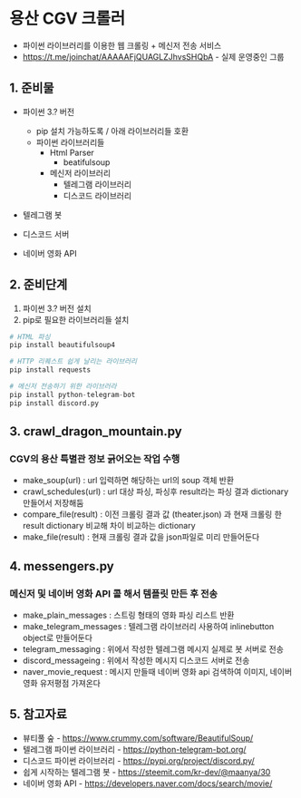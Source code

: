 # 용산 CGV 크롤러

* 파이썬 라이브러리를 이용한 웹 크롤링 + 메신저 전송 서비스
* https://t.me/joinchat/AAAAAFjQUAGLZJhvsSHQbA - 실제 운영중인 그룹 

## 1. 준비물
- 파이썬 3.? 버전
  - pip 설치 가능하도록 / 아래 라이브러리들 호환
  - 파이썬 라이브러리들
    - Html Parser
      - beatifulsoup
    - 메신저 라이브러리
      - 텔레그램 라이브러리
      - 디스코드 라이브러리
    
- 텔레그램 봇
- 디스코드 서버
- 네이버 영화 API
    
## 2. 준비단계
  1. 파이썬 3.? 버전 설치
  2. pip로 필요한 라이브러리들 설치
```python
# HTML 파싱
pip install beautifulsoup4

# HTTP 리퀘스트 쉽게 날리는 라이브러리
pip install requests

# 메신저 전송하기 위한 라이브러라
pip install python-telegram-bot
pip install discord.py
``` 
## 3. crawl_dragon_mountain.py
### CGV의 용산 특별관 정보 긁어오는 작업 수행
* make_soup(url) : url 입력하면 해당하는 url의 soup 객체 반환
* crawl_schedules(url) : url 대상 파싱, 파싱후 result라는 파싱 결과 dictionary 만들어서 저장해둠
* compare_file(result) : 이전 크롤링 결과 값 (theater.json) 과 현재 크롤링 한 result dictionary 비교해 차이 비교하는 dictionary
* make_file(result) : 현재 크롤링 결과 값을 json파일로 미리 만들어둔다

## 4. messengers.py
### 메신저 및 네이버 영화 API 콜 해서 템플릿 만든 후 전송
* make_plain_messages : 스트링 형태의 영화 파싱 리스트 반환
* make_telegram_messages : 텔레그램 라이브러리 사용하여 inlinebutton object로 만들어둔다
* telegram_messaging : 위에서 작성한 텔레그램 메시지 실제로 봇 서버로 전송
* discord_messageing : 위에서 작성한 메시지 디스코드 서버로 전송
* naver_movie_request : 메시지 만들때 네이버 영화 api 검색하여 이미지, 네이버 영화 유저평점 가져온다

## 5. 참고자료
* 뷰티풀 숲 - https://www.crummy.com/software/BeautifulSoup/
* 텔레그램 파이썬 라이브러리 - https://python-telegram-bot.org/
* 디스코드 파이썬 라이브러리 - https://pypi.org/project/discord.py/
* 쉽게 시작하는 텔레그램 봇 - https://steemit.com/kr-dev/@maanya/30
* 네이버 영화 API - https://developers.naver.com/docs/search/movie/
